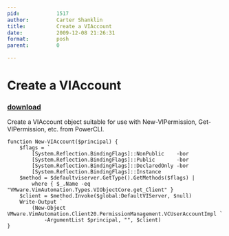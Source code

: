 ```yaml
---
pid:            1517
author:         Carter Shanklin
title:          Create a VIAccount
date:           2009-12-08 21:26:31
format:         posh
parent:         0

---
```


# Create a VIAccount

### [download](Scripts\1517.ps1)

Create a VIAccount object suitable for use with New-VIPermission, Get-VIPermission, etc. from PowerCLI.

```posh
function New-VIAccount($principal) {
	$flags = `
		[System.Reflection.BindingFlags]::NonPublic    -bor
		[System.Reflection.BindingFlags]::Public       -bor
		[System.Reflection.BindingFlags]::DeclaredOnly -bor
		[System.Reflection.BindingFlags]::Instance
	$method = $defaultviserver.GetType().GetMethods($flags) |
		where { $_.Name -eq "VMware.VimAutomation.Types.VIObjectCore.get_Client" }
	$client = $method.Invoke($global:DefaultVIServer, $null)
	Write-Output `
		(New-Object VMware.VimAutomation.Client20.PermissionManagement.VCUserAccountImpl `
			-ArgumentList $principal, "", $client)
}

```
